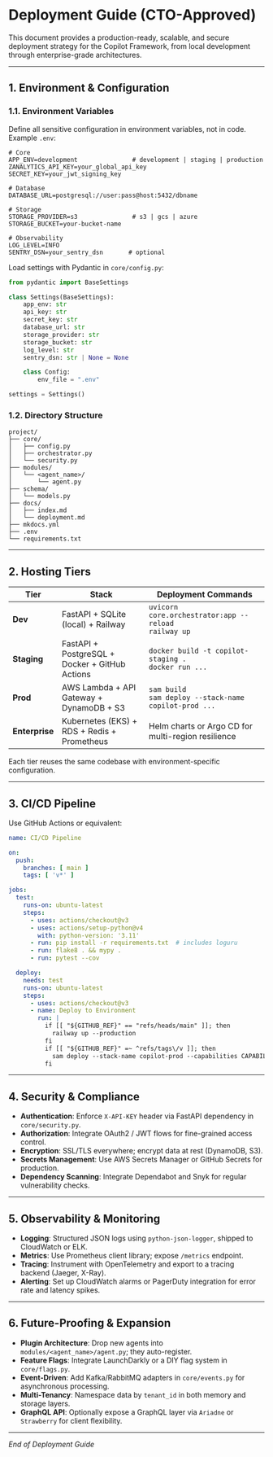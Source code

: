# Deployment Guide (CTO-Approved)

This document provides a production-ready, scalable, and secure deployment strategy for the Copilot Framework, from local development through enterprise-grade architectures.

---

## 1. Environment & Configuration

### 1.1. Environment Variables
Define all sensitive configuration in environment variables, not in code. Example `.env`:

```dotenv
# Core
APP_ENV=development               # development | staging | production
ZANALYTICS_API_KEY=your_global_api_key
SECRET_KEY=your_jwt_signing_key

# Database
DATABASE_URL=postgresql://user:pass@host:5432/dbname

# Storage
STORAGE_PROVIDER=s3               # s3 | gcs | azure
STORAGE_BUCKET=your-bucket-name

# Observability
LOG_LEVEL=INFO
SENTRY_DSN=your_sentry_dsn       # optional
```

Load settings with Pydantic in `core/config.py`:

```python
from pydantic import BaseSettings

class Settings(BaseSettings):
    app_env: str
    api_key: str
    secret_key: str
    database_url: str
    storage_provider: str
    storage_bucket: str
    log_level: str
    sentry_dsn: str | None = None

    class Config:
        env_file = ".env"

settings = Settings()
```

### 1.2. Directory Structure
```
project/
├── core/
│   ├── config.py
│   ├── orchestrator.py
│   └── security.py
├── modules/
│   └── <agent_name>/
│       └── agent.py
├── schema/
│   └── models.py
├── docs/
│   ├── index.md
│   └── deployment.md
├── mkdocs.yml
├── .env
└── requirements.txt
```

---

## 2. Hosting Tiers

| Tier         | Stack                                         | Deployment Commands                                           |
| ------------ | --------------------------------------------- | ------------------------------------------------------------- |
| **Dev**      | FastAPI + SQLite (local) + Railway            | `uvicorn core.orchestrator:app --reload`<br>`railway up`      |
| **Staging**  | FastAPI + PostgreSQL + Docker + GitHub Actions| `docker build -t copilot-staging .`<br>`docker run ...`       |
| **Prod**     | AWS Lambda + API Gateway + DynamoDB + S3      | `sam build`<br>`sam deploy --stack-name copilot-prod ...`     |
| **Enterprise**| Kubernetes (EKS) + RDS + Redis + Prometheus | Helm charts or Argo CD for multi-region resilience            |

Each tier reuses the same codebase with environment-specific configuration.

---

## 3. CI/CD Pipeline

Use GitHub Actions or equivalent:

```yaml
name: CI/CD Pipeline

on:
  push:
    branches: [ main ]
    tags: [ 'v*' ]

jobs:
  test:
    runs-on: ubuntu-latest
    steps:
      - uses: actions/checkout@v3
      - uses: actions/setup-python@v4
        with: python-version: '3.11'
      - run: pip install -r requirements.txt  # includes loguru
      - run: flake8 . && mypy .
      - run: pytest --cov

  deploy:
    needs: test
    runs-on: ubuntu-latest
    steps:
      - uses: actions/checkout@v3
      - name: Deploy to Environment
        run: |
          if [[ "${GITHUB_REF}" == "refs/heads/main" ]]; then
            railway up --production
          fi
          if [[ "${GITHUB_REF}" =~ ^refs/tags\/v ]]; then
            sam deploy --stack-name copilot-prod --capabilities CAPABILITY_IAM
          fi
```

---

## 4. Security & Compliance

- **Authentication**: Enforce `X-API-KEY` header via FastAPI dependency in `core/security.py`.  
- **Authorization**: Integrate OAuth2 / JWT flows for fine-grained access control.  
- **Encryption**: SSL/TLS everywhere; encrypt data at rest (DynamoDB, S3).  
- **Secrets Management**: Use AWS Secrets Manager or GitHub Secrets for production.  
- **Dependency Scanning**: Integrate Dependabot and Snyk for regular vulnerability checks.

---

## 5. Observability & Monitoring

- **Logging**: Structured JSON logs using `python-json-logger`, shipped to CloudWatch or ELK.  
- **Metrics**: Use Prometheus client library; expose `/metrics` endpoint.  
- **Tracing**: Instrument with OpenTelemetry and export to a tracing backend (Jaeger, X-Ray).  
- **Alerting**: Set up CloudWatch alarms or PagerDuty integration for error rate and latency spikes.

---

## 6. Future-Proofing & Expansion

- **Plugin Architecture**: Drop new agents into `modules/<agent_name>/agent.py`; they auto-register.  
- **Feature Flags**: Integrate LaunchDarkly or a DIY flag system in `core/flags.py`.  
- **Event-Driven**: Add Kafka/RabbitMQ adapters in `core/events.py` for asynchronous processing.  
- **Multi-Tenancy**: Namespace data by `tenant_id` in both memory and storage layers.  
- **GraphQL API**: Optionally expose a GraphQL layer via `Ariadne` or `Strawberry` for client flexibility.

---

*End of Deployment Guide*